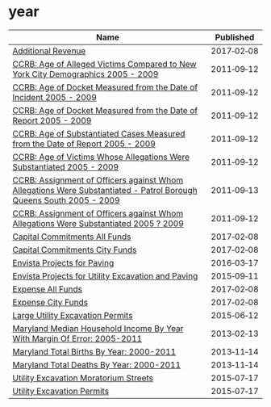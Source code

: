 # year

Name | Published
---- | ---------
[Additional Revenue](../datasets/hii3-dcun.md) | 2017&#x2011;02&#x2011;08
[CCRB: Age of Alleged Victims Compared to New York City Demographics 2005 - 2009](../datasets/c4pu-cif5.md) | 2011&#x2011;09&#x2011;12
[CCRB: Age of Docket Measured from the Date of Incident 2005 - 2009](../datasets/g8v5-qeu5.md) | 2011&#x2011;09&#x2011;12
[CCRB: Age of Docket Measured from the Date of Report 2005 - 2009](../datasets/7atn-adw6.md) | 2011&#x2011;09&#x2011;12
[CCRB: Age of Substantiated Cases Measured from the Date of Report 2005 - 2009](../datasets/22zm-qrtq.md) | 2011&#x2011;09&#x2011;12
[CCRB: Age of Victims Whose Allegations Were Substantiated 2005 - 2009](../datasets/xj6i-rnxp.md) | 2011&#x2011;09&#x2011;12
[CCRB: Assignment of Officers against Whom Allegations Were Substantiated - Patrol Borough Queens South 2005 - 2009](../datasets/c2v8-zzjq.md) | 2011&#x2011;09&#x2011;13
[CCRB: Assignment of Officers against Whom Allegations Were Substantiated 2005 ? 2009](../datasets/uggy-myiz.md) | 2011&#x2011;09&#x2011;12
[Capital Commitments All Funds](../datasets/8fnh-fcum.md) | 2017&#x2011;02&#x2011;08
[Capital Commitments City Funds](../datasets/4vf7-wwbk.md) | 2017&#x2011;02&#x2011;08
[Envista Projects for Paving](../datasets/bxqh-5px8.md) | 2016&#x2011;03&#x2011;17
[Envista Projects for Utility Excavation and Paving](../datasets/sf93-6dmr.md) | 2015&#x2011;09&#x2011;11
[Expense All Funds](../datasets/am45-6syq.md) | 2017&#x2011;02&#x2011;08
[Expense City Funds](../datasets/kzk6-y58k.md) | 2017&#x2011;02&#x2011;08
[Large Utility Excavation Permits](../datasets/i926-ujnc.md) | 2015&#x2011;06&#x2011;12
[Maryland Median Household Income By Year With Margin Of Error: 2005-2011](../datasets/bvk4-qsxs.md) | 2013&#x2011;02&#x2011;13
[Maryland Total Births By Year: 2000-2011](../datasets/vavn-j725.md) | 2013&#x2011;11&#x2011;14
[Maryland Total Deaths By Year: 2000-2011](../datasets/jadi-9c9a.md) | 2013&#x2011;11&#x2011;14
[Utility Excavation Moratorium Streets](../datasets/5wbp-dwzt.md) | 2015&#x2011;07&#x2011;17
[Utility Excavation Permits](../datasets/smdf-6c45.md) | 2015&#x2011;07&#x2011;17

